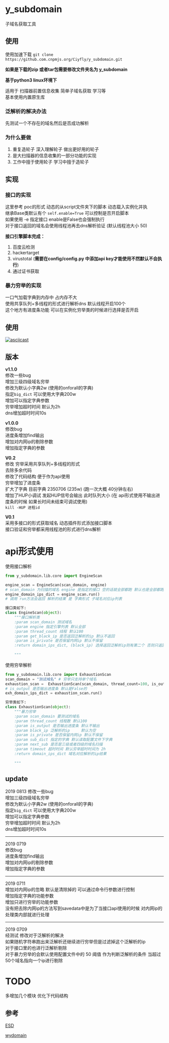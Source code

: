 # y_subdomain

子域名获取工具


## 使用

使用加速下载
`git clone https://github.com.cnpmjs.org/Ciyfly/y_subdomain.git`

**如果是下载的zip 或者tar包需要修改文件夹名为 y_subdomain**

**基于python3 linux环境下**

适用于 扫描器前置信息收集 简单子域名获取 学习等  
基本使用内置原生库
### 泛解析的解决办法
先测试一个不存在的域名然后是否成功解析


### 为什么要做
1. 重复造轮子 深入理解轮子 做出更好用的轮子
2. 是大扫描器的信息收集的一部分功能的实现
3. 工作中擅于使用轮子 学习中擅于造轮子  


## 实现  
### 接口的实现
这里参考 poc的形式 动态的从script文件夹下的脚本
动态载入实例化并执  
继承Base类默认有个 `self.enable=True` 可以控制是否开启脚本  
如果使用 -e 指定接口 enable是False也会强制执行  
对于接口返回的域名会使用线程池再去dns解析验证 (默认线程池大小 50)

**接口引擎脚本完成：**
1. 百度云检测  
2. hackertarget
3. virustotal (**需要在config/config.py 中添加api key才能使用不然默认不会执行**)
4. 通过证书获取

### 暴力穷举的实现  
一口气加载字典到内存中 占内存不大  
使用共享队列+多线程的形式进行解析dns 默认线程开启100个  
这个地方有进度条功能 可以在实例化穷举类的时候进行选择是否开启  

## 使用  

[![asciicast](https://asciinema.org/a/m7mqlsHux1TinM2oWB6D6LZoD.png)](https://asciinema.org/a/m7mqlsHux1TinM2oWB6D6LZoD)

## 版本
**v1.1.0**   
修改一些bug  
增加三级四级域名穷举  
修改为默认小字典2w (使用的onforall的字典)  
指定`big_dict` 可以使用大字典200w  
增加可以指定字典参数  
穷举增加超时时间 默认为2h  
dns增加超时时间10s  

**v1.0.0**  
修改bug  
进度条增加find输出  
增加对内网ip的剔除参数  
增加指定字典的参数  

**V0.2**  
修改 穷举采用共享队列+多线程的形式  
去除多余代码  
修改了代码结构 便于作为api使用  
穷举增加了进度条  
扩大了字典 目前字典 2350706 (235w) (跑一次大概 40分钟左右)  
增加了HUP小调试 发起HUP信号会输出 此时队列大小 (在 api形式使用不输出进度条的时候 如果长时间未结束可调试使用)  
`kill -HUP 进程id`  

**V0.1**  
采用多接口的形式获取域名 动态插件形式添加接口脚本  
接口验证和穷举都采用线程池的形式进行dns解析  



# api形式使用  
使用接口解析
```python
from y_subdomain.lib.core import EngineScan

engine_scan = EngineScan(scan_domain, engine)
# scan_domain 为扫描的域名 engine 是指定的接口 空的话就全部都跑 默认也是全部都跑  
engine_domain_ips_dict = engine_scan.run()
# 调用 run方法会返回 解析的结果 是 字典形式 子域名对应ip列表  

接口类如下:
class EngineScan(object):
    """接口解析类
    :param scan_domain 测试域名
    :param engine 指定引擎列表 默认全部
    :param thread_count 线程 默认100
    :param get_black_ip 是否返回泛解析的ip 默认不返回
    :param is_private 是否保留内网ip 默认不保留
    :return domain_ips_dict, (black_ip) 选择返回泛解析ip则有第二个 否则只返回域名对于ip
    
    """
```
使用穷举解析
```python
from y_subdomain.lib.core import ExhaustionScan
scan_domain = "测试域名" # 穷举只支持单个域名
exhaustion_scan =  ExhaustionScan(scan_domain, thread_count=100, is_output=True)
# is_output 是否输出进度条 默认是False的
exh_domain_ips_dict = exhaustion_scan.run()

穷举类如下:
class ExhaustionScan(object):
    """暴力穷举
    :param scan_domain 要测试的域名
    :param thread_count 线程数 默认100
    :param is_output 是否输出进度条 默认不输出
    :param black_ip 泛解析的ip     默认为空
    :param is_private 是否保留内网ip 默认不保留
    :param sub_dict 指定的字典 默认读取配置文件下字典 
    :param next_sub 是否是三级或者四级的域名扫描
    :param timeout 超时时间 默认穷举超时时间为 2h
    :return domain_ips_dict 域名对应解析的ip结果
    
    """
```  

## update
2019 0813
修改一些bug  
增加三级四级域名穷举  
修改为默认小字典2w (使用的onforall的字典)  
指定`big_dict` 可以使用大字典200w  
增加可以指定字典参数  
穷举增加超时时间 默认为2h  
dns增加超时时间10s  

---

2019 0719  
修改bug  
进度条增加find输出  
增加对内网ip的剔除参数  
增加指定字典的参数 

---
2019 0711  
增加对内网ip的忽略 默认是清除掉的 可以通过命令行参数进行控制  
增加指定字典的功能参数  
增加只进行穷举的功能参数  
没有把去除内网ip的方法写到savedata中是为了当接口api使用的时候 对内网ip的处理类内部就进行处理

---
2019 0709  
经测试 修改对于泛解析的解决  
如果随机字符串跑出来泛解析还继续进行穷举但是过滤掉这个泛解析的ip  
对于接口里的也进行泛解析剔除  
对于暴力穷举的会默认使用配置文件中的 50 阈值 作为判断泛解析的条件 当超过50个域名指向一个ip进行剔除  


# TODO
多增加几个模块
优化下代码结构

## 参考

[ESD](https://github.com/FeeiCN/ESD)  

[wydomain](https://github.com/ring04h/wydomain)  
